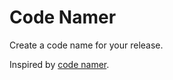 # Code Namer

Create a code name for your release.

Inspired by [code namer](https://killercup.github.io/codenamer/).